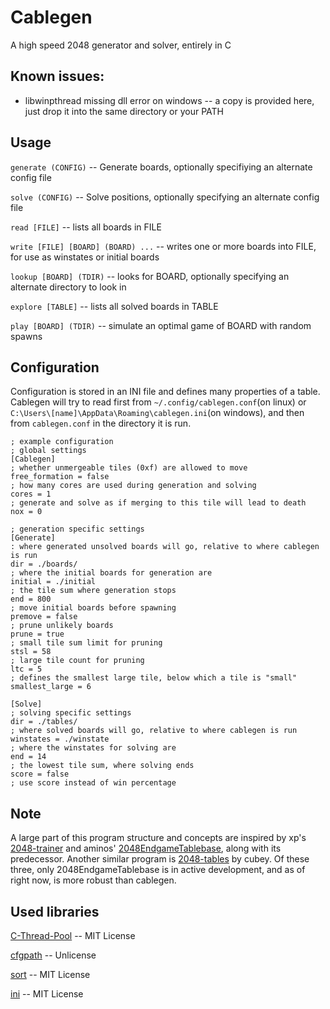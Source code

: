 # Cablegen
A high speed 2048 generator and solver, entirely in C
## Known issues:
- libwinpthread missing dll error on windows -- a copy is provided here, just drop it into the same directory or your PATH
## Usage
`generate (CONFIG)` -- Generate boards, optionally specifiying an alternate config file

`solve (CONFIG)` -- Solve positions, optionally specifying an alternate config file

`read [FILE]` -- lists all boards in FILE

`write [FILE] [BOARD] (BOARD) ...` -- writes one or more boards into FILE, for use as winstates or initial boards

`lookup [BOARD] (TDIR)` -- looks for BOARD, optionally specifying an alternate directory to look in

`explore [TABLE]` -- lists all solved boards in TABLE

`play [BOARD] (TDIR)` -- simulate an optimal game of BOARD with random spawns

## Configuration

Configuration is stored in an INI file and defines many properties of a table. Cablegen will try to read first from `~/.config/cablegen.conf`(on linux) or `C:\Users\[name]\AppData\Roaming\cablegen.ini`(on windows), and then from `cablegen.conf` in the directory it is run.

```
; example configuration
; global settings 
[Cablegen]
; whether unmergeable tiles (0xf) are allowed to move
free_formation = false 
; how many cores are used during generation and solving
cores = 1
; generate and solve as if merging to this tile will lead to death
nox = 0

; generation specific settings
[Generate]
: where generated unsolved boards will go, relative to where cablegen is run
dir = ./boards/
; where the initial boards for generation are
initial = ./initial
; the tile sum where generation stops
end = 800             
; move initial boards before spawning
premove = false       
; prune unlikely boards
prune = true
; small tile sum limit for pruning
stsl = 58
; large tile count for pruning
ltc = 5
; defines the smallest large tile, below which a tile is "small"
smallest_large = 6

[Solve]   
; solving specific settings
dir = ./tables/       
; where solved boards will go, relative to where cablegen is run
winstates = ./winstate
; where the winstates for solving are
end = 14              
; the lowest tile sum, where solving ends
score = false         
; use score instead of win percentage
```

## Note

A large part of this program structure and concepts are inspired by xp's [2048-trainer](https://github.com/1h0si/2048-trainer) and aminos'
[2048EndgameTablebase](https://github.com/game-difficulty/2048EndgameTablebase), along with its predecessor. Another similar program is 
[2048-tables](https://github.com/CubeyTheCube/2048-tables/tree/main) by cubey. Of these three, only 2048EndgameTablebase is in active
development, and as of right now, is more robust than cablegen.

## Used libraries

[C-Thread-Pool](https://github.com/Pithikos/C-Thread-Pool) -- MIT License

[cfgpath](https://github.com/Malvineous/cfgpath) -- Unlicense

[sort](https://github.com/swenson/sort) -- MIT License

[ini](https://github.com/rxi/ini/) -- MIT License
